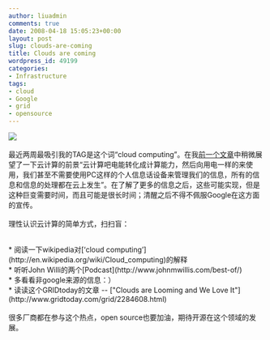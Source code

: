 ```yaml
---
author: liuadmin
comments: true
date: 2008-04-18 15:05:23+00:00
layout: post
slug: clouds-are-coming
title: Clouds are coming
wordpress_id: 49199
categories:
- Infrastructure
tags:
- cloud
- Google
- grid
- opensource
---
```


![](http://www.swish-designs.co.uk/images/cloud_fig3.png)<br /><br />最近两周最吸引我的TAG是这个词“cloud computing”。在我[前一个文章](http://www.martinliu.cn/2008/04/10/do-you-have-a-google-app-engine/)中稍微展望了一下云计算的前景“云计算吧电能转化成计算能力，然后向用电一样的来使用，我们甚至不需要使用PC这样的个人信息话设备来管理我们的信息，所有的信息和信息的处理都在云上发生”。在了解了更多的信息之后，这些可能实现，但是这种巨变需要时间，而且可能是很长时间；清醒之后不得不佩服Google在这方面的宣传。<br /><br />理性认识云计算的简单方式，扫扫盲：<br />

<br />	
  * 阅读一下wikipedia对[‘cloud computing’](http://en.wikipedia.org/wiki/Cloud_computing)的解释
<br />	
  * 听听John Willi的两个[Podcast](http://www.johnmwillis.com/best-of/)
<br />	
  * 多看看非google来源的信息：）
<br />	
  * 读读这个GRIDtoday的文章 -- ["Clouds are Looming and We Love It"](http://www.gridtoday.com/grid/2284608.html)
<br /><br />很多厂商都在参与这个热点，open source也要加油，期待开源在这个领域的发展。
